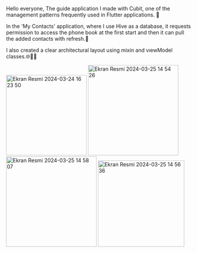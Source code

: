 Hello everyone,
The guide application I made with Cubit, one of the management patterns frequently used in Flutter applications. 📱

In the 'My Contacts' application, where I use Hive as a database, it requests permission to access the phone book at the first start and then it can pull the added contacts with refresh.🚀

I also created a clear architectural layout using mixin and vıewModel classes.🌐👨‍💻


<img width="218" alt="Ekran Resmi 2024-03-24 16 23 50" src="https://github.com/omerfi66/Rehberim/assets/120007024/d3013138-a491-4015-8b3f-7fac4fcce570">
<img width="245" alt="Ekran Resmi 2024-03-25 14 54 26" src="https://github.com/omerfi66/Rehberim/assets/120007024/e25dd883-7a02-446b-91e3-e794219d7e0e">
<img width="245" alt="Ekran Resmi 2024-03-25 14 58 07" src="https://github.com/omerfi66/Rehberim/assets/120007024/f2cdfe81-e65d-4cef-8b94-471b3e701ec7">
<img width="234" alt="Ekran Resmi 2024-03-25 14 56 36" src="https://github.com/omerfi66/Rehberim/assets/120007024/55855240-737c-4257-ba04-b9e9133fab63">
